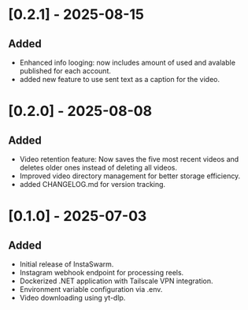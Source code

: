 # [0.2.1] - 2025-08-15
## Added 
- Enhanced info looging: now includes amount of used and avalable published for each account.
- added new feature to use sent text as a caption for the video.

# [0.2.0] - 2025-08-08
## Added
- Video retention feature: Now saves the five most recent videos and deletes older ones instead of deleting all videos.
- Improved video directory management for better storage efficiency.
- added CHANGELOG.md for version tracking.

# [0.1.0] - 2025-07-03
## Added
- Initial release of InstaSwarm.
- Instagram webhook endpoint for processing reels.
- Dockerized .NET application with Tailscale VPN integration.
- Environment variable configuration via .env.
- Video downloading using yt-dlp.